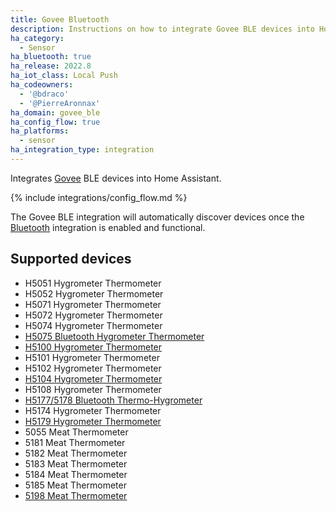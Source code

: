 ```yaml
---
title: Govee Bluetooth
description: Instructions on how to integrate Govee BLE devices into Home Assistant.
ha_category:
  - Sensor
ha_bluetooth: true
ha_release: 2022.8
ha_iot_class: Local Push
ha_codeowners:
  - '@bdraco'
  - '@PierreAronnax'
ha_domain: govee_ble
ha_config_flow: true
ha_platforms:
  - sensor
ha_integration_type: integration
---
```


Integrates [Govee](https://www.govee.com/) BLE devices into Home Assistant.

{% include integrations/config_flow.md %}

The Govee BLE integration will automatically discover devices once the [Bluetooth](/integrations/bluetooth) integration is enabled and functional.

## Supported devices

- H5051 Hygrometer Thermometer
- H5052 Hygrometer Thermometer
- H5071 Hygrometer Thermometer
- H5072 Hygrometer Thermometer
- H5074 Hygrometer Thermometer
- [H5075 Bluetooth Hygrometer Thermometer](https://us.govee.com/collections/thermo-hydrometer/products/govee-bluetooth-hygrometer-thermometer-h5075)
- [H5100 Hygrometer Thermometer](https://us.govee.com/collections/thermo-hydrometer/products/govee-h5100-mini-hygrometer-thermometer-sensors)
 - H5101 Hygrometer Thermometer
 - H5102 Hygrometer Thermometer
 - [H5104 Hygrometer Thermometer](https://us.govee.com/products/goveelife-bluetooth-hygrometer-thermometer-h5104-white)
 - H5108 Hygrometer Thermometer
 - [H5177/5178 Bluetooth Thermo-Hygrometer](https://us.govee.com/collections/thermo-hydrometer/products/bluetooth-thermo-hygrometer)
 - H5174 Hygrometer Thermometer
 - [H5179 Hygrometer Thermometer](https://us.govee.com/products/wi-fi-temperature-humidity-sensor)
 - 5055 Meat Thermometer
 - 5181 Meat Thermometer
 - 5182 Meat Thermometer
 - 5183 Meat Thermometer
 - 5184 Meat Thermometer
 - 5185 Meat Thermometer
 - [5198 Meat Thermometer](https://us.govee.com/products/govee-wi-fi-grilling-meat-thermometer-with-4-probes)
